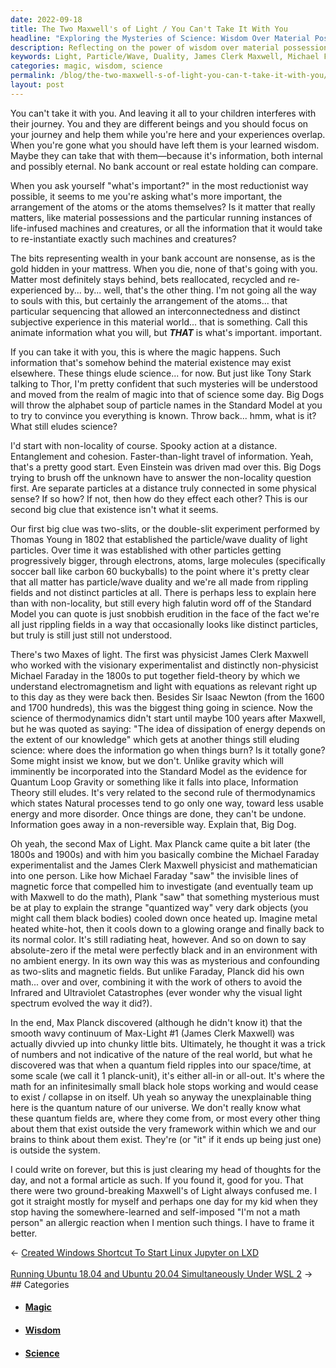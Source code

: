 ```yaml
---
date: 2022-09-18
title: The Two Maxwell's of Light / You Can't Take It With You
headline: "Exploring the Mysteries of Science: Wisdom Over Material Possessions"
description: Reflecting on the power of wisdom over material possessions, I explore the mysteries of science such as non-locality and the particle/wave duality of light particles first established by James Clerk Maxwell and Michael Faraday in the 1800s. Max Planck's discovery of the planck-unit further perplexed us, and I express my hope to better explain this to my child in the future.
keywords: Light, Particle/Wave, Duality, James Clerk Maxwell, Michael Faraday, Max Planck, Planck-Unit, Non-Locality, Wisdom, Material Possessions, Subjective Experience, Magic, Science, Equations
categories: magic, wisdom, science
permalink: /blog/the-two-maxwell-s-of-light-you-can-t-take-it-with-you/
layout: post
---
```



You can't take it with you. And leaving it all to your children interferes with
their journey. You and they are different beings and you should focus on your
journey and help them while you're here and your experiences overlap. When
you're gone what you should have left them is your learned wisdom. Maybe they
can take that with them—because it's information, both internal and possibly
eternal. No bank account or real estate holding can compare.

When you ask yourself "what's important?" in the most reductionist way
possible, it seems to me you're asking what's more important, the arrangement
of the atoms or the atoms themselves? Is it matter that really matters, like
material possessions and the particular running instances of life-infused
machines and creatures, or all the information that it would take to
re-instantiate exactly such machines and creatures?

The bits representing wealth in your bank account are nonsense, as is the gold
hidden in your mattress. When you die, none of that's going with you. Matter
most definitely stays behind, bets reallocated, recycled and re-experienced
by... by... well, that's the other thing. I'm not going all the way to souls
with this, but certainly the arrangement of the atoms... that particular
sequencing that allowed an interconnectedness and distinct subjective
experience in this material world... that is something. Call this animate
information what you will, but ***THAT*** is what's important.  important.

If you can take it with you, this is where the magic happens. Such information
that's somehow behind the material existence may exist elsewhere. These things
elude science... for now. But just like Tony Stark talking to Thor, I'm pretty
confident that such mysteries will be understood and moved from the realm of
magic into that of science some day. Big Dogs will throw the alphabet soup of
particle names in the Standard Model at you to try to convince you everything
is known. Throw back... hmm, what is it? What still eludes science?

I'd start with non-locality of course. Spooky action at a distance.
Entanglement and cohesion. Faster-than-light travel of information. Yeah,
that's a pretty good start. Even Einstein was driven mad over this. Big Dogs
trying to brush off the unknown have to answer the non-locality question first.
Are separate particles at a distance truly connected in some physical sense? If
so how? If not, then how do they effect each other? This is our second big clue
that existence isn't what it seems.

Our first big clue was two-slits, or the double-slit experiment performed by
Thomas Young in 1802 that established the particle/wave duality of light
particles. Over time it was established with other particles getting
progressively bigger, through electrons, atoms, large molecules (specifically
soccer ball like carbon 60 buckyballs) to the point where it's pretty clear
that all matter has particle/wave duality and we're all made from rippling
fields and not distinct particles at all. There is perhaps less to explain here
than with non-locality, but still every high falutin word off of the Standard
Model you can quote is just snobbish erudition in the face of the fact we're
all just rippling fields in a way that occasionally looks like distinct
particles, but truly is still just still not understood.

There's two Maxes of light. The first was physicist James Clerk Maxwell who
worked with the visionary experimentalist and distinctly non-physicist Michael
Faraday in the 1800s to put together field-theory by which we understand
electromagnetism and light with equations as relevant right up to this day as
they were back then. Besides Sir Isaac Newton (from the 1600 and 1700
hundreds), this was the biggest thing going in science. Now the science of
thermodynamics didn't start until maybe 100 years after Maxwell, but he was
quoted as saying: "The idea of dissipation of energy depends on the extent of
our knowledge" which gets at another things still eluding science: where does
the information go when things burn? Is it totally gone? Some might insist we
know, but we don't. Unlike gravity which will imminently be incorporated into
the Standard Model as the evidence for Quantum Loop Gravity or something like
it falls into place, Information Theory still eludes. It's very related to the
second rule of thermodynamics which states Natural processes tend to go only
one way, toward less usable energy and more disorder. Once things are done,
they can't be undone. Information goes away in a non-reversible way. Explain
that, Big Dog.

Oh yeah, the second Max of Light. Max Planck came quite a bit later (the 1800s
and 1900s) and with him you basically combine the Michael Faraday
experimentalist and the James Clerk Maxwell physicist and mathematician into
one person. Like how Michael Faraday "saw" the invisible lines of magnetic
force that compelled him to investigate (and eventually team up with Maxwell to
do the math), Plank "saw" that something mysterious must be at play to explain
the strange "quantized way" very dark objects (you might call them black
bodies) cooled down once heated up. Imagine metal heated white-hot, then it
cools down to a glowing orange and finally back to its normal color. It's still
radiating heat, however. And so on down to say absolute-zero if the metal were
perfectly black and in an environment with no ambient energy. In its own way
this was as mysterious and confounding as two-slits and magnetic fields. But
unlike Faraday, Planck did his own math... over and over, combining it with the
work of others to avoid the Infrared and Ultraviolet Catastrophes (ever wonder
why the visual light spectrum evolved the way it did?).

In the end, Max Planck discovered (although he didn't know it) that the smooth
wavy continuum of Max-Light #1 (James Clerk Maxwell) was actually divvied up
into chunky little bits. Ultimately, he thought it was a trick of numbers and
not indicative of the nature of the real world, but what he discovered was that
when a quantum field ripples into our space/time, at some scale (we call it 1
planck-unit), it's either all-in or all-out. It's where the math for an
infinitesimally small black hole stops working and would cease to exist /
collapse in on itself. Uh yeah so anyway the unexplainable thing here is the
quantum nature of our universe. We don't really know what these quantum fields
are, where they come from, or most every other thing about them that exist
outside the very framework within which we and our brains to think about them
exist. They're (or "it" if it ends up being just one) is outside the system.

I could write on forever, but this is just clearing my head of thoughts for the
day, and not a formal article as such. If you found it, good for you. That
there were two ground-breaking Maxwell's of Light always confused me. I got it
straight mostly for myself and perhaps one day for my kid when they stop having
the somewhere-learned and self-imposed "I'm not a math person" an allergic
reaction when I mention such things. I have to frame it better.


<div class="post-nav"><div class="post-nav-prev"><span class="arrow">&larr;&nbsp;</span><a href="/blog/created-windows-shortcut-to-start-linux-jupyter-on-lxd/">Created Windows Shortcut To Start Linux Jupyter on LXD</a></div> &nbsp; <div class="post-nav-next"><a href="/blog/running-ubuntu-18-04-and-ubuntu-20-04-simultaneously-under-wsl-2/">Running Ubuntu 18.04 and Ubuntu 20.04 Simultaneously Under WSL 2</a><span class="arrow">&nbsp;&rarr;</span></div></div>
## Categories

<ul>
<li><h4><a href='/magic/'>Magic</a></h4></li>
<li><h4><a href='/wisdom/'>Wisdom</a></h4></li>
<li><h4><a href='/science/'>Science</a></h4></li></ul>
